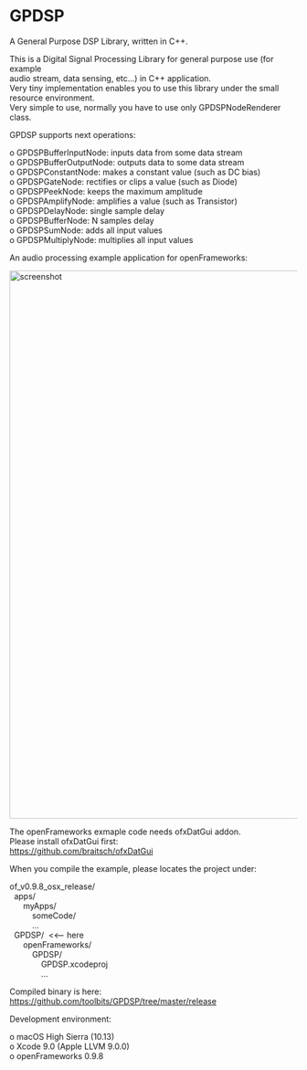 # GPDSP
A General Purpose DSP Library, written in C++.  

This is a Digital Signal Processing Library for general purpose use (for example  
audio stream, data sensing, etc...) in C++ application.  
Very tiny implementation enables you to use this library under the small resource environment.  
Very simple to use, normally you have to use only GPDSPNodeRenderer class.  

GPDSP supports next operations:  

o GPDSPBufferInputNode: inputs data from some data stream  
o GPDSPBufferOutputNode: outputs data to some data stream  
o GPDSPConstantNode: makes a constant value (such as DC bias)  
o GPDSPGateNode: rectifies or clips a value (such as Diode)  
o GPDSPPeekNode: keeps the maximum amplitude  
o GPDSPAmplifyNode: amplifies a value (such as Transistor)  
o GPDSPDelayNode: single sample delay  
o GPDSPBufferNode: N samples delay  
o GPDSPSumNode: adds all input values  
o GPDSPMultiplyNode: multiplies all input values  

An audio processing example application for openFrameworks:  

<img width="960" alt="screenshot" src="https://user-images.githubusercontent.com/1215065/31808021-5e539cc0-b5ac-11e7-91d8-9978653a452c.png">

The openFrameworks exmaple code needs ofxDatGui addon.  
Please install ofxDatGui first:  
https://github.com/braitsch/ofxDatGui

When you compile the example, please locates the project under:  

of_v0.9.8_osx_release/  
    apps/  
        myApps/  
            someCode/  
            ...  
    GPDSP/  <<-- here  
        openFrameworks/  
            GPDSP/  
                GPDSP.xcodeproj  
                ...  

Compiled binary is here:  
https://github.com/toolbits/GPDSP/tree/master/release

Development environment:  

o macOS High Sierra (10.13)  
o Xcode 9.0 (Apple LLVM 9.0.0)  
o openFrameworks 0.9.8  

